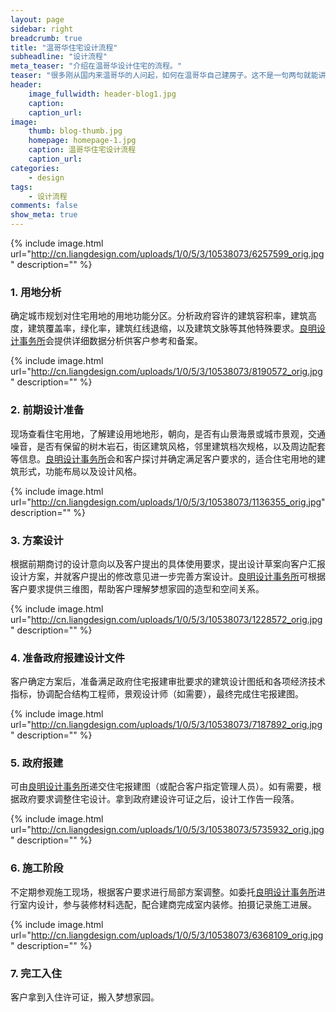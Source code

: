 ```yaml
---
layout: page
sidebar: right
breadcrumb: true
title: "温哥华住宅设计流程"
subheadline: "设计流程"
meta_teaser: "介绍在温哥华设计住宅的流程。"
teaser: "很多刚从国内来温哥华的人问起，如何在温哥华自己建房子。这不是一句两句就能讲清楚的。我先从设计角度介绍一下基本流程，希望给大家一个基本的概念。"
header:
    image_fullwidth: header-blog1.jpg
    caption:
    caption_url:
image:
    thumb: blog-thumb.jpg
    homepage: homepage-1.jpg
    caption: 温哥华住宅设计流程
    caption_url:
categories:
    - design
tags:
    - 设计流程
comments: false
show_meta: true
---
```


{% include image.html url="http://cn.liangdesign.com/uploads/1/0/5/3/10538073/6257599_orig.jpg" description="" %}

### 1. 用地分析
确定城市规划对住宅用地的用地功能分区。分析政府容许的建筑容积率，建筑高度，建筑覆盖率，绿化率，建筑红线退缩，以及建筑文脉等其他特殊要求。[良明设计事务所](http://liangdesign.com)会提供详细数据分析供客户参考和备案。

{% include image.html url="http://cn.liangdesign.com/uploads/1/0/5/3/10538073/8190572_orig.jpg" description="" %}

### 2. 前期设计准备
现场查看住宅用地，了解建设用地地形，朝向，是否有山景海景或城市景观，交通噪音，是否有保留的树木岩石，街区建筑风格，邻里建筑档次规格，以及周边配套等信息。[良明设计事务所](http://liangdesign.com)会和客户探讨并确定满足客户要求的，适合住宅用地的建筑形式，功能布局以及设计风格。

{% include image.html url="http://cn.liangdesign.com/uploads/1/0/5/3/10538073/1136355_orig.jpg" description="" %}

### 3. 方案设计
根据前期商讨的设计意向以及客户提出的具体使用要求，提出设计草案向客户汇报设计方案，并就客户提出的修改意见进一步完善方案设计。[良明设计事务所](http://liangdesign.com)可根据客户要求提供三维图，帮助客户理解梦想家园的造型和空间关系。

{% include image.html url="http://cn.liangdesign.com/uploads/1/0/5/3/10538073/1228572_orig.jpg" description="" %}

### 4. 准备政府报建设计文件
客户确定方案后，准备满足政府住宅报建审批要求的建筑设计图纸和各项经济技术指标，协调配合结构工程师，景观设计师（如需要），最终完成住宅报建图。

{% include image.html url="http://cn.liangdesign.com/uploads/1/0/5/3/10538073/7187892_orig.jpg" description="" %}

### 5. 政府报建
可由[良明设计事务所](http://liangdesign.com)递交住宅报建图（或配合客户指定管理人员）。如有需要，根据政府要求调整住宅设计。拿到政府建设许可证之后，设计工作告一段落。

{% include image.html url="http://cn.liangdesign.com/uploads/1/0/5/3/10538073/5735932_orig.jpg" description="" %}

### 6. 施工阶段
不定期参观施工现场，根据客户要求进行局部方案调整。如委托[良明设计事务所](http://liangdesign.com)进行室内设计，参与装修材料选配，配合建商完成室内装修。拍摄记录施工进展。

{% include image.html url="http://cn.liangdesign.com/uploads/1/0/5/3/10538073/6368109_orig.jpg" description="" %}

### 7. 完工入住
客户拿到入住许可证，搬入梦想家园。
